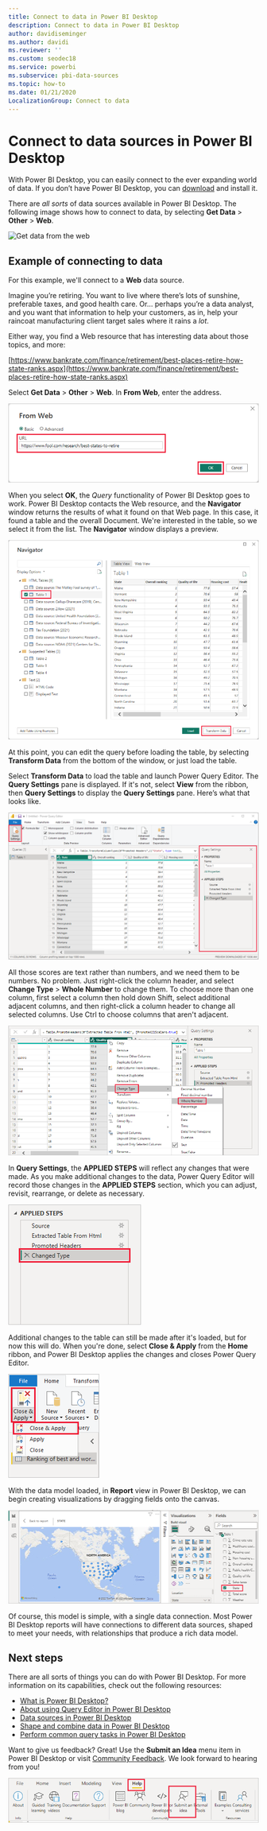 ```yaml
---
title: Connect to data in Power BI Desktop
description: Connect to data in Power BI Desktop
author: davidiseminger
ms.author: davidi
ms.reviewer: ''
ms.custom: seodec18
ms.service: powerbi
ms.subservice: pbi-data-sources
ms.topic: how-to
ms.date: 01/21/2020
LocalizationGroup: Connect to data
---
```

# Connect to data sources in Power BI Desktop

With Power BI Desktop, you can easily connect to the ever expanding world of data. If you don’t have Power BI Desktop, you can [download](https://go.microsoft.com/fwlink/?LinkID=521662) and install it.

There are *all sorts* of data sources available in Power BI Desktop. The following image shows how to connect to data, by selecting **Get Data** > **Other** > **Web**.

![Get data from the web](media/desktop-connect-to-data/get-data-from-the-web.png)

## Example of connecting to data

For this example, we'll connect to a **Web** data source.

Imagine you’re retiring. You want to live where there’s lots of sunshine, preferable taxes, and good health care. Or… perhaps you’re a data analyst, and you want that information to help your customers, as in, help your raincoat manufacturing client target sales where it rains a *lot*.

Either way, you find a Web resource that has interesting data about those topics, and more:

[https://www.bankrate.com/finance/retirement/best-places-retire-how-state-ranks.aspx](https://www.bankrate.com/finance/retirement/best-places-retire-how-state-ranks.aspx)

Select **Get Data** > **Other** > **Web**. In **From Web**, enter the address.

![Enter a Web source address](media/desktop-connect-to-data/connecttodata_3.png)

When you select **OK**, the *Query* functionality of Power BI Desktop goes to work. Power BI Desktop contacts the Web resource, and the **Navigator** window returns the results of what it found on that Web page. In this case, it found a table and the overall Document. We're interested in the table, so we select it from the list. The **Navigator** window displays a preview.

![Preview of data in Navigator](media/desktop-connect-to-data/datasources_fromnavigatordialog.png)

At this point, you can edit the query before loading the table, by selecting **Transform Data** from the bottom of the window, or just load the table.

Select **Transform Data** to load the table and launch Power Query Editor. The **Query Settings** pane is displayed. If it's not, select **View** from the ribbon, then **Query Settings** to display the **Query Settings** pane. Here’s what that looks like.

![Power Query Editor with Query Settings](media/desktop-connect-to-data/designer_gsg_editquery.png)

All those scores are text rather than numbers, and we need them to be numbers. No problem. Just right-click the column header, and select **Change Type** > **Whole Number** to change them. To choose more than one column, first select a column then hold down Shift, select additional adjacent columns, and then right-click a column header to change all selected columns. Use Ctrl to choose columns that aren't adjacent.

![Change data type to Whole Number](media/desktop-connect-to-data/designer_gsg_changedatatype.png)

In **Query Settings**, the **APPLIED STEPS** will reflect any changes that were made. As you make additional changes to the data, Power Query Editor will record those changes in the **APPLIED STEPS** section, which you can adjust, revisit, rearrange, or delete as necessary.

![Applied steps](media/desktop-connect-to-data/designer_gsg_appliedsteps_changedtype.png)

Additional changes to the table can still be made after it's loaded, but for now this will do. When you're done, select **Close & Apply** from the **Home** ribbon, and Power BI Desktop applies the changes and closes Power Query Editor.

![Close and Apply](media/desktop-connect-to-data/connecttodata_closenload.png)

With the data model loaded, in **Report** view in Power BI Desktop, we can begin creating visualizations by dragging fields onto the canvas.

![Drag a value to the canvas](media/desktop-connect-to-data/connecttodata_dragontoreportview.png)

Of course, this model is simple, with a single data connection. Most Power BI Desktop reports will have connections to different data sources, shaped to meet your needs, with relationships that produce a rich data model.

## Next steps
There are all sorts of things you can do with Power BI Desktop. For more information on its capabilities, check out the following resources:

* [What is Power BI Desktop?](../fundamentals/desktop-what-is-desktop.md)
* [About using Query Editor in Power BI Desktop](../transform-model/desktop-query-overview.md)
* [Data sources in Power BI Desktop](desktop-data-sources.md)
* [Shape and combine data in Power BI Desktop](desktop-shape-and-combine-data.md)
* [Perform common query tasks in Power BI Desktop](../transform-model/desktop-common-query-tasks.md)   

Want to give us feedback? Great! Use the **Submit an Idea** menu item in Power BI Desktop or visit [Community Feedback](https://community.powerbi.com/t5/Community-Feedback/bd-p/community-feedback). We look forward to hearing from you!

![Submit an idea](media/desktop-connect-to-data/sendfeedback.png)

